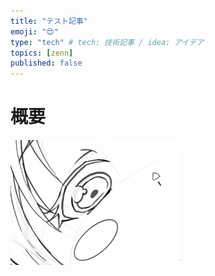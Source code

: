 ```yaml
---
title: "テスト記事"
emoji: "😍"
type: "tech" # tech: 技術記事 / idea: アイデア
topics: [zenn]
published: false
---
```

# 概要

![](/images/test-articles/2022-12-03-17-28-24.png)